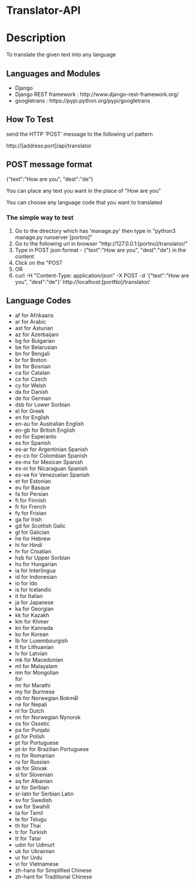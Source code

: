 # Translator-API

<h1>Description</h1>
<p>To translate the given text into any language</p>

<h2>Languages and Modules</h2>
<ul>
  <li>Django</li>
  <li>Django REST framework : http://www.django-rest-framework.org/</li>
  <li>googletrans : https://pypi.python.org/pypi/googletrans</li>
</ul>

<h2>How To Test</h2>
<p>send the HTTP 'POST' message to the following url pattern </p>
<p>http://[address:port]/api/translator</p>

<h2>POST message format</h2>
<p>{"text":"How are you", "dest":"de"}</p>
<p>You can place any text you want in the place of "How are you"</p>
<p>You can choose any language code that you want to translated</p>

<h3>The simple way to test</h3>
<ol>
  <li>Go to the directory which has 'manage.py' then type in "python3 manage.py runserver [portno]"</li>
  <li>Go to the following url in browser "http://127.0.0.1:[portno]/translator/"</li>
  <li>Type in POST json format - {"text":"How are you", "dest":"de"} in the content</li>
  <li>Click on the "POST</li>
  <li>OR</li>
  <li>curl -H "Content-Type: application/json" -X POST -d '{"text":"How are you", "dest":"de"}' http://localhost:[portNo]/translator/</li>
</ol>

<h2>Language Codes</h2>
<ul>
  <li>af for Afrikaans</li>
  <li>ar for Arabic</li>
  <li>ast for Asturian</li>
  <li>az for Azerbaijani</li>
  <li>bg for Bulgarian</li>
  <li>be for Belarusian</li>
  <li>bn for Bengali</li>
  <li>br for Breton</li>
  <li>bs for Bosnian</li>
  <li>ca for Catalan</li>
  <li>cs for Czech</li>
  <li>cy for Welsh</li>
  <li>da for Danish</li>
  <li>de for German</li>
  <li>dsb for Lower Sorbian</li>
  <li>el for Greek</li>
  <li>en for English</li>
  <li>en-au for Australian English</li>
  <li>en-gb for British English</li>
  <li>eo for Esperanto</li>
  <li>es for Spanish</li>
  <li>es-ar for Argentinian Spanish</li>
 <li>es-co for Colombian Spanish</li>
 <li>es-mx for Mexican Spanish</li>
 <li>es-ni for Nicaraguan Spanish</li>
 <li>es-ve for Venezuelan Spanish</li>  
 <li>et for Estonian</li>
 <li>eu for Basque</li>
 <li>fa for Persian</li>
 <li>fi for Finnish</li>
 <li>fr for French</li>
 <li>fy for Frisian</li>
 <li>ga for Irish</li>
 <li>gd for Scottish Galic</li>
 <li>gl for Galician</li>
 <li>he for Hebrew</li>
 <li>hi for Hindi</li>
 <li>hr for Croatian</li>
 <li>hsb for Upper Sorbian</li>
 <li>hu for Hungarian</li>
 <li>ia for Interlingua</li>
 <li>id for Indonesian</li>
 <li>io for Ido</li>
 <li>is for Icelandic</li>
 <li>it for Italian</li>
 <li>ja for Japanese</li>
 <li>ka for Georgian</li>
 <li>kk for Kazakh</li>
 <li>km for Khmer</li>
 <li>kn for Kannada</li>
 <li>ko for Korean</li>
 <li>lb for Luxembourgish</li>
 <li>lt for Lithuanian</li>
 <li>lv for Latvian</li>
 <li>mk for Macedonian</li>
 <li>ml for Malayalam</li>
 <li>mn for Mongolian</li> for 
 <li>mr for Marathi</li>
 <li>my for Burmese</li>
 <li>nb for Norwegian Bokmål</li>
 <li>ne for Nepali</li>
 <li>nl for Dutch</li>
 <li>nn for Norwegian Nynorsk</li>
 <li>os for Ossetic</li>
 <li>pa for Punjabi</li>
 <li>pl for Polish</li>
 <li>pt for Portuguese</li>
 <li>pt-br for Brazilian Portuguese</li>
 <li>ro for Romanian</li>
 <li>ru for Russian</li>
 <li>sk for Slovak</li>
 <li>sl for Slovenian</li>
 <li>sq for Albanian</li>
 <li>sr for Serbian</li>
 <li>sr-latn for Serbian Latin</li>
 <li>sv for Swedish</li>
 <li>sw for Swahili</li>
 <li>ta for Tamil</li>
 <li>te for Telugu</li>
 <li>th for Thai</li>
 <li>tr for Turkish</li>
 <li>tt for Tatar</li>
 <li>udm for Udmurt</li>
 <li>uk for Ukrainian</li>
 <li>ur for Urdu</li>
 <li>vi for Vietnamese</li>
 <li>zh-hans for Simplified Chinese</li>
 <li>zh-hant for Traditional Chinese</li>
</ul>

